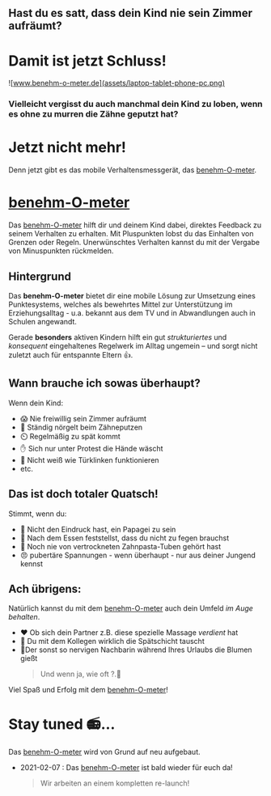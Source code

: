 ## Hast du es satt, dass dein Kind nie sein Zimmer aufräumt? 
# Damit ist jetzt Schluss!
> 
![www.benehm-o-meter.de](assets/laptop-tablet-phone-pc.png)


### Vielleicht vergisst du auch manchmal dein Kind zu loben, wenn es ohne zu murren die Zähne geputzt hat?
# Jetzt nicht mehr!

Denn jetzt gibt es das mobile Verhaltensmessgerät, das [benehm-O-meter].

# [benehm-O-meter]
Das [benehm-O-meter] hilft dir und deinem Kind dabei, direktes Feedback zu seinem Verhalten zu erhalten.
Mit Pluspunkten lobst du das Einhalten von Grenzen oder Regeln.
Unerwünschtes Verhalten kannst du mit der Vergabe von Minuspunkten rückmelden.

## Hintergrund
Das **benehm-O-meter** bietet dir eine mobile Lösung zur Umsetzung eines Punktesystems, welches als bewehrtes Mittel zur Unterstützung im Erziehungsalltag - u.a. bekannt aus dem TV und in Abwandlungen auch in Schulen angewandt. 

Gerade **besonders** aktiven Kindern hilft ein gut *strukturiertes* und *konsequent* eingehaltenes Regelwerk im Alltag ungemein – und sorgt nicht zuletzt auch für entspannte Eltern 👍.

## Wann brauche ich sowas überhaupt?

Wenn dein Kind:
- 😱 Nie freiwillig sein Zimmer aufräumt
- 🦷 Ständig nörgelt beim Zähneputzen
- ⏲️ Regelmäßig zu spät kommt
- ✋ Sich nur unter Protest die Hände wäscht
- 🚪 Nicht weiß wie Türklinken funktionieren
- etc.

## Das ist doch totaler Quatsch!

Stimmt, wenn du:
- 🦜 Nicht den Eindruck hast, ein Papagei zu sein
- 🍞 Nach dem Essen feststellst, dass du nicht zu fegen brauchst
- 🦷 Noch nie von vertrockneten Zahnpasta-Tuben gehört hast
- 😠 pubertäre Spannungen - wenn überhaupt - nur aus deiner Jungend kennst

## Ach übrigens:
Natürlich kannst du mit dem [benehm-O-meter] auch dein Umfeld *im Auge behalten*.
 - ❤️ Ob sich dein Partner z.B. diese spezielle Massage *verdient* hat
 - 📆 Du mit dem Kollegen wirklich die Spätschicht tauscht
 - 🌻Der sonst so nervigen Nachbarin während Ihres Urlaubs die Blumen gießt 
      > Und wenn ja, wie oft ?.🥀


Viel Spaß und Erfolg mit dem [benehm-O-meter]!

# Stay tuned 📻...

Das [benehm-O-meter] wird von Grund auf neu aufgebaut.

- 2021-02-07 : Das [benehm-O-meter] ist bald wieder für euch da!
  > Wir arbeiten an einem kompletten re-launch!

  [benehm-O-meter]:https://www.benehm-o-meter.de